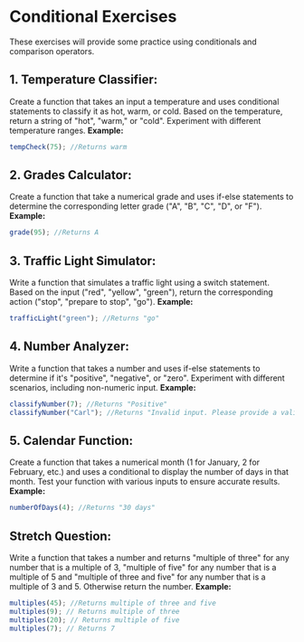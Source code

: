 # Conditional Exercises

These exercises will provide some practice using conditionals and comparison operators.

## 1. Temperature Classifier:

Create a function that takes an input a temperature and uses conditional statements to classify it as hot, warm, or cold. Based on the temperature, return a string of "hot", "warm," or "cold". Experiment with different temperature ranges.
**Example:**

```js
tempCheck(75); //Returns warm
```

## 2. Grades Calculator:

Create a function that take a numerical grade and uses if-else statements to determine the corresponding letter grade ("A", "B", "C", "D", or "F").
**Example:**

```js
grade(95); //Returns A
```

## 3. Traffic Light Simulator:

Write a function that simulates a traffic light using a switch statement. Based on the input ("red", "yellow", "green"), return the corresponding action ("stop", "prepare to stop", "go").
**Example:**

```js
trafficLight("green"); //Returns "go"
```

## 4. Number Analyzer:

Write a function that takes a number and uses if-else statements to determine if it's "positive", "negative", or "zero". Experiment with different scenarios, including non-numeric input.
**Example:**

```js
classifyNumber(7); //Returns "Positive"
classifyNumber("Carl"); //Returns "Invalid input. Please provide a valid number"
```

## 5. Calendar Function:

Create a function that takes a numerical month (1 for January, 2 for February, etc.) and uses a conditional to display the number of days in that month. Test your function with various inputs to ensure accurate results.
**Example:**

```js
numberOfDays(4); //Returns "30 days"
```

## Stretch Question:

Write a function that takes a number and returns "multiple of three" for any number that is a multiple of 3, "multiple of five" for any number that is a multiple of 5 and "multiple of three and five" for any number that is a multiple of 3 and 5. Otherwise return the number.
**Example:**

```js
multiples(45); //Returns multiple of three and five
multiples(9); // Returns multiple of three
multiples(20); // Returns multiple of five
multiples(7); // Returns 7
```
